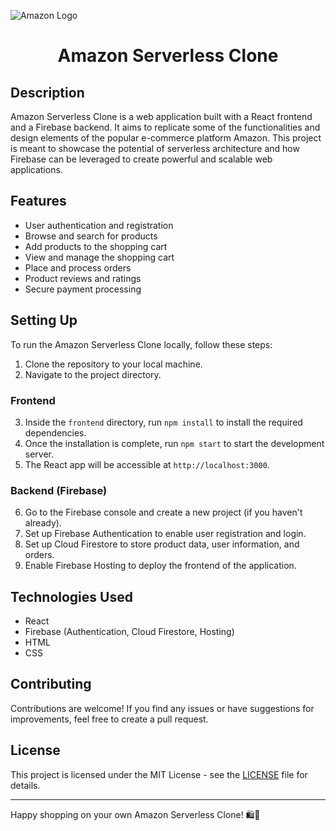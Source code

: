 ![Amazon Logo](https://pngimg.com/uploads/amazon/amazon_PNG11.png)

<h1 align="center">Amazon Serverless Clone</h1>


## Description

Amazon Serverless Clone is a web application built with a React frontend and a Firebase backend. It aims to replicate some of the functionalities and design elements of the popular e-commerce platform Amazon. This project is meant to showcase the potential of serverless architecture and how Firebase can be leveraged to create powerful and scalable web applications.

## Features

- User authentication and registration
- Browse and search for products
- Add products to the shopping cart
- View and manage the shopping cart
- Place and process orders
- Product reviews and ratings
- Secure payment processing

## Setting Up

To run the Amazon Serverless Clone locally, follow these steps:

1. Clone the repository to your local machine.
2. Navigate to the project directory.

### Frontend

3. Inside the `frontend` directory, run `npm install` to install the required dependencies.
4. Once the installation is complete, run `npm start` to start the development server.
5. The React app will be accessible at `http://localhost:3000`.

### Backend (Firebase)

6. Go to the Firebase console and create a new project (if you haven't already).
7. Set up Firebase Authentication to enable user registration and login.
8. Set up Cloud Firestore to store product data, user information, and orders.
9. Enable Firebase Hosting to deploy the frontend of the application.

## Technologies Used

- React
- Firebase (Authentication, Cloud Firestore, Hosting)
- HTML
- CSS

## Contributing

Contributions are welcome! If you find any issues or have suggestions for improvements, feel free to create a pull request.

## License

This project is licensed under the MIT License - see the [LICENSE](link-to-license-file) file for details.

---

Happy shopping on your own Amazon Serverless Clone! 🛍️🚀
